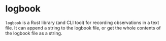 # logbook

`logbook` is a Rust library (and CLI tool) for recording observations in a text file. It can append a string to the logbook file, or get the whole contents of the logbook file as a string.
